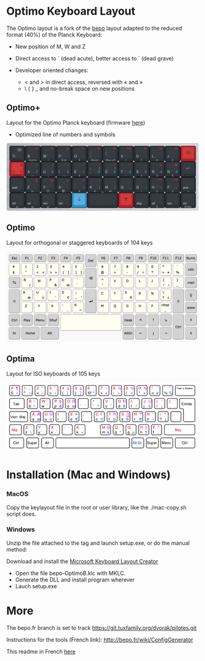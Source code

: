 # Optimo Keyboard Layout

The Optimo layout is a fork of the [bepo](http://bepo.fr) layout adapted
to the reduced format (40%) of the Planck Keyboard:

* New position of M, W and Z
* Direct access to ´ (dead acute), better access to \` (dead grave)

* Developer oriented changes:
  * < and > in direct access, reversed with « and »
  * \ { } \_ and no-break space on new positions

## Optimo+

Layout for the Optimo Planck keyboard (firmware [here](https://github.com/sgdjs/qmk_firmware/tree/optimo/keyboards/planck/keymaps/optimo))

* Optimized line of numbers and symbols

![Otimp](optimp/bepo-Optimp.png)

## Optimo

Layout for orthogonal or staggered keyboards of 104 keys

![Image](optimo/bepo-Optimo.png)

## Optima 

Layout for ISO keyboards of 105 keys 

![Image](optima/bepo-Optima.png)

# Installation (Mac and Windows)

### MacOS

Copy the keylayout file in the root or user library, like the ./mac-copy.sh
script does.

### Windows

Unzip the file attached to the tag and launch setup.exe, or do the
manual method:

Download and install the [Microsoft Keyboard Layout Creator](https://msdn.microsoft.com/en-us/globalization/keyboardlayouts)

* Open the file bepo-OptimoB.klc with MKLC.
* Generate the DLL and install program wherever
* Lauch setup.exe

# More

The bepo.fr branch is set to track https://git.tuxfamily.org/dvorak/pilotes.git

Instructions for the tools (French link): http://bepo.fr/wiki/ConfigGenerator

This readme in French [here](LISEZMOI.md)
